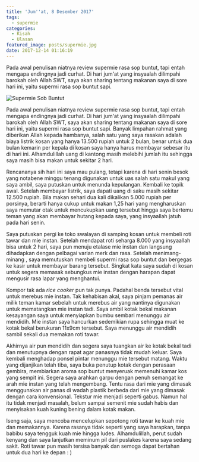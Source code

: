 ```yaml
---
title: 'Jum''at, 8 Desember 2017'
tags:
  - supermie
categories:
  - Kisah
  - Ulasan
featured_image: posts/supermie.jpg
date: 2017-12-14 01:16:19
---
```


Pada awal penulisan niatnya review supermie rasa sop buntut, tapi entah mengapa endingnya jadi curhat. Di hari jum'at yang insyaalah dilimpahi barokah oleh Allah SWT, saya akan sharing tentang makanan saya di sore hari ini, yaitu supermi rasa sop buntut sapi.

<!-- more -->

![Supermie Sob Buntut](/images/supermie.jpg)

Pada awal penulisan niatnya review supermie rasa sop buntut, tapi entah mengapa endingnya jadi curhat. Di hari jum'at yang insyaalah dilimpahi barokah oleh Allah SWT, saya akan sharing tentang makanan saya di sore hari ini, yaitu supermi rasa sop buntut sapi. Banyak limpahan rahmat yang diberikan Allah kepada hambanya, salah satu yang saya rasakan adalah biaya listrik kosan yang hanya 13.500 rupiah untuk 2 bulan, benar untuk dua bulan kemarin per kepala di kosan saya hanya harus membayar sebesar itu di hari ini. Alhamdulillah uang di kantong masih melebihi jumlah itu sehingga saya masih bisa makan untuk sekitar 2 hari.

Rencananya sih hari ini saya mau pulang, tetapi karena di hari senin besok yang notabene minggu tenang digunakan untuk uas salah satu makul yang saya ambil, saya putuskan untuk menunda kepulangan. Kembali ke topik awal. Setelah membayar listrik, saya dapati uang di saku masih sekitar 12.500 rupiah. Bila makan sehari dua kali dikalikan 5.000 rupiah per porsinya, berarti hanya cukup untuk makan 1,25 hari yang mengharuskan saya memutar otak untuk mencukupkan uang tersebut hingga saya bertemu teman yang akan membayar hutang kepada saya, yang insyaallah jatuh pada hari senin.

Saya putuskan pergi ke toko swalayan di samping kosan untuk membeli roti tawar dan mie instan. Setelah mendapat roti seharga 8.000 yang insyaallah bisa untuk 2 hari, saya pun menuju etalase mie instan dan langsung dihadapkan dengan pelbagai varian merk dan rasa. Setelah menimang-minang , saya memutuskan membeli supermi rasa sop buntut dan bergegas ke kasir untuk membayar barang tersebut. Singkat kata saya sudah di kosan untuk segera memasak sebungkus mie instan dengan harapan dapat mengusir rasa lapar yang menghantui.

Kompor tak ada _rice cooker_ pun tak punya. Padahal benda tersebut vital untuk merebus mie instan. Tak kehabisan akal, saya pinjam pemanas air milik teman kamar sebelah untuk merebus air yang nantinya digunakan untuk mematangkan mie instan tadi. Saya ambil kotak bekal makanan kesayangan saya untuk menyiapkan bumbu sembari menunggu air mendidih. Mie instan saya hancurkan sedemikian rupa sehingga muat ke kotak bekal berukuran 11x9cm tersebut. Saya menunggu air mendidih sambil sekali dua memakan roti tawar.

Akhirnya air pun mendidih dan segera saya tuangkan air ke kotak bekal tadi dan menutupnya dengan rapat agar panasnya tidak mudah keluar. Saya kembali menghadap ponsel pintar menunggu mie tersebut matang. Waktu yang dijanjikan telah tiba, saya buka penutup kotak dengan perasaan gembira, membiarkan aroma sop buntut menyeruak memenuhi kamar kos yang sempit ini. Segera saya arahkan garpu dengan penuh semangat ke arah mie instan yang telah mengembang. Tentu rasa dari mie yang dimasak menggunakan air panas di wadah plastik berbeda dari mie yang dimasak dengan cara konvensional. Tekstur mie menjadi seperti gabus. Namun hal itu tidak menjadi masalah, belum sampai semenit mie sudah habis dan menyisakan kuah kuning bening dalam kotak makan.

Iseng saja, saya mencoba mencelupkan sepotong roti tawar ke kuah mie dan memakannya. Karena rasanya tidak seperti yang saya harapkan, tanpa babibu saya tengguk kuah mie hingga ludes. Alhamdulillah, perut sudah kenyang dan saya lanjutkan meminum pil dari puslakes karena saya sedang sakit. Roti tawar pun masih tersisa banyak dan semoga dapat bertahan untuk dua hari ke depan : )
